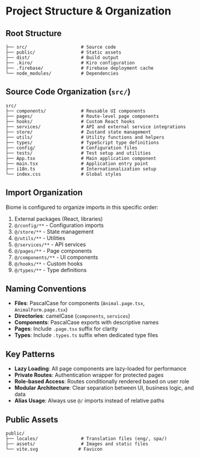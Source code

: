 # Project Structure & Organization

## Root Structure
```
├── src/                    # Source code
├── public/                 # Static assets
├── dist/                   # Build output
├── .kiro/                  # Kiro configuration
├── .firebase/              # Firebase deployment cache
└── node_modules/           # Dependencies
```

## Source Code Organization (`src/`)
```
src/
├── components/             # Reusable UI components
├── pages/                  # Route-level page components
├── hooks/                  # Custom React hooks
├── services/               # API and external service integrations
├── store/                  # Zustand state management
├── utils/                  # Utility functions and helpers
├── types/                  # TypeScript type definitions
├── config/                 # Configuration files
├── tests/                  # Test setup and utilities
├── App.tsx                 # Main application component
├── main.tsx                # Application entry point
├── i18n.ts                 # Internationalization setup
└── index.css               # Global styles
```

## Import Organization
Biome is configured to organize imports in this specific order:
1. External packages (React, libraries)
2. `@/config/**` - Configuration imports
3. `@/store/**` - State management
4. `@/utils/**` - Utilities
5. `@/services/**` - API services
6. `@/pages/**` - Page components
7. `@/components/**` - UI components
8. `@/hooks/**` - Custom hooks
9. `@/types/**` - Type definitions

## Naming Conventions
- **Files**: PascalCase for components (`Animal.page.tsx`, `AnimalForm.page.tsx`)
- **Directories**: camelCase (`components`, `services`)
- **Components**: PascalCase exports with descriptive names
- **Pages**: Include `.page.tsx` suffix for clarity
- **Types**: Include `.types.ts` suffix when dedicated type files

## Key Patterns
- **Lazy Loading**: All page components are lazy-loaded for performance
- **Private Routes**: Authentication wrapper for protected pages
- **Role-based Access**: Routes conditionally rendered based on user role
- **Modular Architecture**: Clear separation between UI, business logic, and data
- **Alias Usage**: Always use `@/` imports instead of relative paths

## Public Assets
```
public/
├── locales/                # Translation files (eng/, spa/)
├── assets/                 # Images and static files
└── vite.svg               # Favicon
```